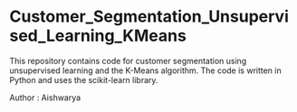 # Customer_Segmentation_Unsupervised_Learning_KMeans
This repository contains code for customer segmentation using unsupervised learning and the K-Means algorithm. The code is written in Python and uses the scikit-learn library.


Author : Aishwarya